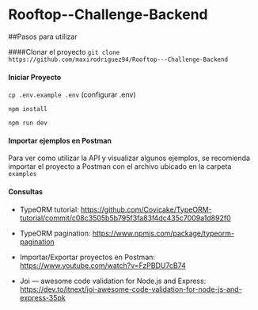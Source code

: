 # Rooftop--Challenge-Backend

##Pasos para utilizar

####Clonar el proyecto
```git clone https://github.com/maxirodriguez94/Rooftop---Challenge-Backend```

#### Iniciar Proyecto
```cp .env.example .env```
(configurar .env)

```npm install```

```npm run dev```

#### Importar ejemplos en Postman
Para ver como utilizar la API y visualizar algunos ejemplos, se recomienda importar el proyecto a Postman con el archivo ubicado en la carpeta ```examples```

#### Consultas

- TypeORM tutorial: https://github.com/Covicake/TypeORM-tutorial/commit/c08c3505b5b795f3fa83f4dc435c7009a1d892f0

- TypeORM pagination: https://www.npmjs.com/package/typeorm-pagination

- Importar/Exportar proyectos en Postman: https://www.youtube.com/watch?v=FzPBDU7cB74

- Joi — awesome code validation for Node.js and Express: https://dev.to/itnext/joi-awesome-code-validation-for-node-js-and-express-35pk
